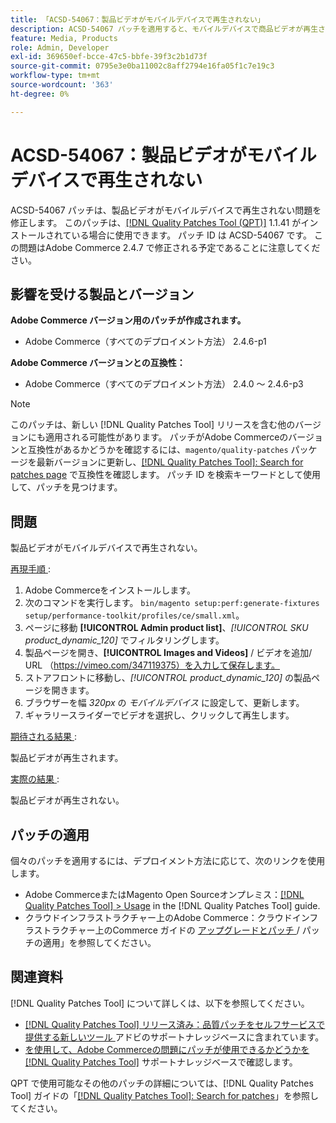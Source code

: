 ```yaml
---
title: 「ACSD-54067：製品ビデオがモバイルデバイスで再生されない」
description: ACSD-54067 パッチを適用すると、モバイルデバイスで商品ビデオが再生されないAdobe Commerceの問題を修正できます。
feature: Media, Products
role: Admin, Developer
exl-id: 369650ef-bcce-47c5-bbfe-39f3c2b1d73f
source-git-commit: 0795e3e0ba11002c8aff2794e16fa05f1c7e19c3
workflow-type: tm+mt
source-wordcount: '363'
ht-degree: 0%

---
```


# ACSD-54067：製品ビデオがモバイルデバイスで再生されない

ACSD-54067 パッチは、製品ビデオがモバイルデバイスで再生されない問題を修正します。 このパッチは、[[!DNL Quality Patches Tool (QPT)]](/help/announcements/adobe-commerce-announcements/magento-quality-patches-released-new-tool-to-self-serve-quality-patches.md) 1.1.41 がインストールされている場合に使用できます。 パッチ ID は ACSD-54067 です。 この問題はAdobe Commerce 2.4.7 で修正される予定であることに注意してください。

## 影響を受ける製品とバージョン

**Adobe Commerce バージョン用のパッチが作成されます。**

* Adobe Commerce（すべてのデプロイメント方法） 2.4.6-p1

**Adobe Commerce バージョンとの互換性：**

* Adobe Commerce（すべてのデプロイメント方法） 2.4.0 ～ 2.4.6-p3

>[!NOTE]
>
>このパッチは、新しい [!DNL Quality Patches Tool] リリースを含む他のバージョンにも適用される可能性があります。 パッチがAdobe Commerceのバージョンと互換性があるかどうかを確認するには、`magento/quality-patches` パッケージを最新バージョンに更新し、[[!DNL Quality Patches Tool]: Search for patches page](https://experienceleague.adobe.com/tools/commerce-quality-patches/index.html) で互換性を確認します。 パッチ ID を検索キーワードとして使用して、パッチを見つけます。

## 問題

製品ビデオがモバイルデバイスで再生されない。

<u> 再現手順 </u>:

1. Adobe Commerceをインストールします。
1. 次のコマンドを実行します。
   `bin/magento setup:perf:generate-fixtures setup/performance-toolkit/profiles/ce/small.xml`。
1. ページに移動 **[!UICONTROL Admin product list]**、*[!UICONTROL SKU product_dynamic_120]* でフィルタリングします。
1. 製品ページを開き、**[!UICONTROL Images and Videos]** / ビデオを追加/ URL （https://vimeo.com/347119375）を入力して保存します。
1. ストアフロントに移動し、*[!UICONTROL product_dynamic_120]* の製品ページを開きます。
1. ブラウザーを幅 *320px* の *モバイルデバイス* に設定して、更新します。
1. ギャラリースライダーでビデオを選択し、クリックして再生します。

<u> 期待される結果 </u>:

製品ビデオが再生されます。

<u> 実際の結果 </u>:

製品ビデオが再生されない。

## パッチの適用

個々のパッチを適用するには、デプロイメント方法に応じて、次のリンクを使用します。

* Adobe CommerceまたはMagento Open Sourceオンプレミス：[[!DNL Quality Patches Tool] > Usage](https://experienceleague.adobe.com/docs/commerce-operations/tools/quality-patches-tool/usage.html) in the [!DNL Quality Patches Tool] guide.
* クラウドインフラストラクチャー上のAdobe Commerce：クラウドインフラストラクチャー上のCommerce ガイドの [ アップグレードとパッチ ](https://experienceleague.adobe.com/docs/commerce-cloud-service/user-guide/develop/upgrade/apply-patches.html)/ パッチの適用」を参照してください。

## 関連資料

[!DNL Quality Patches Tool] について詳しくは、以下を参照してください。

* [[!DNL Quality Patches Tool]  リリース済み：品質パッチをセルフサービスで提供する新しいツール ](/help/announcements/adobe-commerce-announcements/magento-quality-patches-released-new-tool-to-self-serve-quality-patches.md) アドビのサポートナレッジベースに含まれています。
* [ を使用して、Adobe Commerceの問題にパッチが使用できるかどうかを  [!DNL Quality Patches Tool]](/help/support-tools/patches-available-in-qpt-tool/check-patch-for-magento-issue-with-magento-quality-patches.md) サポートナレッジベースで確認します。

QPT で使用可能なその他のパッチの詳細については、[!DNL Quality Patches Tool] ガイドの「[[!DNL Quality Patches Tool]: Search for patches](https://experienceleague.adobe.com/tools/commerce-quality-patches/index.html)」を参照してください。
